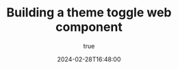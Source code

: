 ---
title: "Building a theme toggle web component"
url: https://coryd.dev/posts/2024/building-a-theme-toggle-web-component/
date: 2024-02-28T16:48:00
author:
  name: Cory Dransfeldt
  url: https://coryd.dev/
tags:
  - Eleventy
  - WebComponents
---
